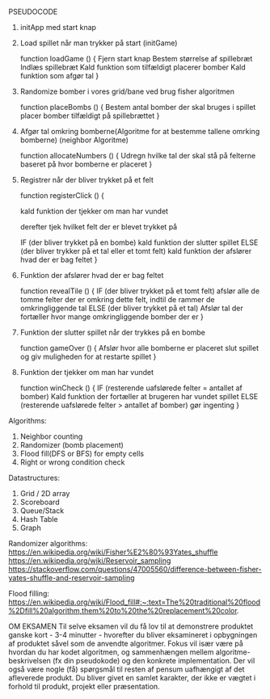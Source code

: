 PSEUDOCODE

1. initApp med start knap

2. Load spillet når man trykker på start (initGame)

   function loadGame () {
   Fjern start knap
   Bestem størrelse af spillebræt
   Indlæs spillebræt
   Kald funktion som tilfældigt placerer bomber
   Kald funktion som afgør tal
   }

3. Randomize bomber i vores grid/bane ved brug fisher algoritmen

   function placeBombs () {
   Bestem antal bomber der skal bruges i spillet
   placer bomber tilfældigt på spillebrættet
   }

4. Afgør tal omkring bomberne(Algoritme for at bestemme tallene omrking bomberne) (neighbor Algoritme)

   function allocateNumbers () {
   Udregn hvilke tal der skal stå på felterne baseret på hvor bomberne er placeret
   }

5. Registrer når der bliver trykket på et felt

   function registerClick () {

   kald funktion der tjekker om man har vundet

   derefter tjek hvilket felt der er blevet trykket på

   IF (der bliver trykket på en bombe)
   kald funktion der slutter spillet
   ELSE (der bliver trykker på et tal eller et tomt felt)
   kald funktion der afslører hvad der er bag feltet
   }

6. Funktion der afslører hvad der er bag feltet

   function revealTile () {
   IF (der bliver trykket på et tomt felt)
   afslør alle de tomme felter der er omkring dette felt, indtil de rammer de omkringliggende tal
   ELSE (der bliver trykket på et tal)
   Afslør tal der fortæller hvor mange omkringliggende bomber der er
   }

7. Funktion der slutter spillet når der trykkes på en bombe

   function gameOver () {
   Afslør hvor alle bomberne er placeret
   slut spillet og giv muligheden for at restarte spillet
   }

8. Funktion der tjekker om man har vundet

   function winCheck () {
   IF (resterende uafslørede felter = antallet af bomber)
   Kald funktion der fortæller at brugeren har vundet spillet
   ELSE (resterende uafslørede felter > antallet af bomber)
   gør ingenting
   }

Algorithms:

1. Neighbor counting
2. Randomizer (bomb placement)
3. Flood fill(DFS or BFS) for empty cells
4. Right or wrong condition check

Datastructures:

1. Grid / 2D array
2. Scoreboard
3. Queue/Stack
4. Hash Table
5. Graph

Randomizer algorithms:
https://en.wikipedia.org/wiki/Fisher%E2%80%93Yates_shuffle
https://en.wikipedia.org/wiki/Reservoir_sampling
https://stackoverflow.com/questions/47005560/difference-between-fisher-yates-shuffle-and-reservoir-sampling

Flood filling:
https://en.wikipedia.org/wiki/Flood_fill#:~:text=The%20traditional%20flood%2Dfill%20algorithm,them%20to%20the%20replacement%20color.

OM EKSAMEN
Til selve eksamen vil du få lov til at demonstrere produktet ganske kort - 3-4
minutter - hvorefter du bliver eksamineret i opbygningen af produktet såvel som
de anvendte algoritmer. Fokus vil især være på hvordan du har kodet
algoritmen, og sammenhængen mellem algoritme-beskrivelsen (fx din
pseudokode) og den konkrete implementation.
Der vil også være nogle (få) spørgsmål til resten af pensum uafhængigt af det
afleverede produkt.
Du bliver givet en samlet karakter, der ikke er vægtet i forhold til produkt,
projekt eller præsentation.
